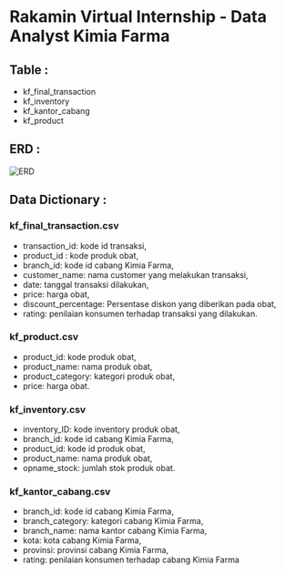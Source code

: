 # Rakamin Virtual Internship - Data Analyst Kimia Farma

## Table :
- kf_final_transaction
- kf_inventory
- kf_kantor_cabang
- kf_product

## ERD :

 ![ERD](https://github.com/ratanasurya/data-analyst-portofolio/assets/158171641/54e611c0-373c-402c-9d3d-8f55402a947b)

## Data Dictionary : 
### kf_final_transaction.csv
   - transaction_id: kode id transaksi,
   - product_id : kode produk obat,
   - branch_id: kode id cabang Kimia Farma,
   - customer_name: nama customer yang melakukan transaksi,
   - date: tanggal transaksi dilakukan,
   - price: harga obat,
   - discount_percentage: Persentase diskon yang diberikan pada obat,
   - rating: penilaian konsumen terhadap transaksi yang dilakukan.
### kf_product.csv
   - product_id: kode produk obat,
   - product_name: nama produk obat,
   - product_category: kategori produk obat,
   - price: harga obat.
### kf_inventory.csv
   - inventory_ID: kode inventory produk obat,
   - branch_id: kode id cabang Kimia Farma,
   - product_id: kode id produk obat,
   - product_name: nama produk obat,
   - opname_stock: jumlah stok produk obat.
### kf_kantor_cabang.csv
   - branch_id: kode id cabang Kimia Farma,
   - branch_category: kategori cabang Kimia Farma,
   - branch_name: nama kantor cabang Kimia Farma,
   - kota: kota cabang Kimia Farma,
   - provinsi: provinsi cabang Kimia Farma,
   - rating: penilaian konsumen terhadap cabang Kimia Farma
